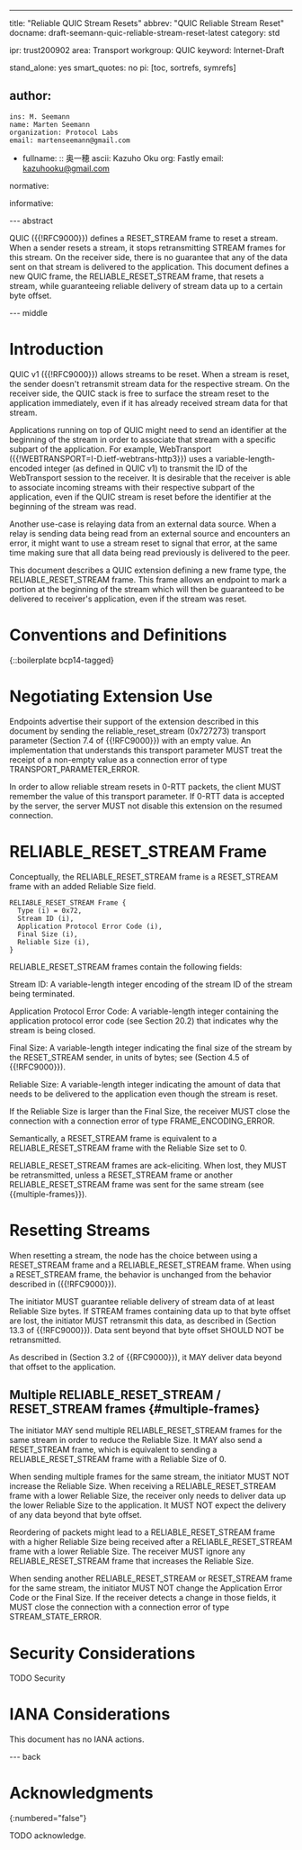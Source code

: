 ---
title: "Reliable QUIC Stream Resets"
abbrev: "QUIC Reliable Stream Reset"
docname: draft-seemann-quic-reliable-stream-reset-latest
category: std

ipr: trust200902
area: Transport
workgroup: QUIC
keyword: Internet-Draft

stand_alone: yes
smart_quotes: no
pi: [toc, sortrefs, symrefs]

author:
 -
    ins: M. Seemann
    name: Marten Seemann
    organization: Protocol Labs
    email: martenseemann@gmail.com
 -
    fullname:
      :: 奥一穂
      ascii: Kazuho Oku
    org: Fastly
    email: kazuhooku@gmail.com

normative:

informative:


--- abstract

QUIC ({{!RFC9000}}) defines a RESET_STREAM frame to reset a stream. When a
sender resets a stream, it stops retransmitting STREAM frames for this stream.
On the receiver side, there is no guarantee that any of the data sent on that
stream is delivered to the application.
This document defines a new QUIC frame, the RELIABLE_RESET_STREAM frame, that
resets a stream, while guaranteeing reliable delivery of stream data up to a
certain byte offset.

--- middle

# Introduction

QUIC v1 ({{!RFC9000}}) allows streams to be reset.  When a stream is
reset, the sender doesn't retransmit stream data for the respective stream.
On the receiver side, the QUIC stack is free to surface the stream reset to the
application immediately, even if it has already received stream data for that
stream.

Applications running on top of QUIC might need to send an identifier at the
beginning of the stream in order to associate that stream with a specific
subpart of the application. For example, WebTransport
({{!WEBTRANSPORT=I-D.ietf-webtrans-http3}}) uses a variable-length-encoded
integer (as defined in QUIC v1) to transmit the ID of the WebTransport session to
the receiver. It is desirable that the receiver is able to associate incoming
streams with their respective subpart of the application, even if the QUIC stream
is reset before the identifier at the beginning of the stream was read.

Another use-case is relaying data from an external data source. When a relay
is sending data being read from an external source and encounters an error, it
might want to use a stream reset to signal that error, at the same time making
sure that all data being read previously is delivered to the peer.

This document describes a QUIC extension defining a new frame type, the
RELIABLE_RESET_STREAM frame. This frame allows an endpoint to mark a portion at
the beginning of the stream which will then be guaranteed to be delivered to
receiver's application, even if the stream was reset.

# Conventions and Definitions

{::boilerplate bcp14-tagged}

# Negotiating Extension Use

Endpoints advertise their support of the extension described in this document by
sending the reliable_reset_stream (0x727273) transport parameter
(Section 7.4 of {{!RFC9000}}) with an empty value. An implementation that
understands this transport parameter MUST treat the receipt of a non-empty
value as a connection error of type TRANSPORT_PARAMETER_ERROR.

In order to allow reliable stream resets in 0-RTT packets, the client MUST
remember the value of this transport parameter.  If 0-RTT data is accepted by
the server, the server MUST not disable this extension on the resumed
connection.

# RELIABLE_RESET_STREAM Frame

Conceptually, the RELIABLE_RESET_STREAM frame is a RESET_STREAM frame with an
added Reliable Size field.

~~~
RELIABLE_RESET_STREAM Frame {
  Type (i) = 0x72,
  Stream ID (i),
  Application Protocol Error Code (i),
  Final Size (i),
  Reliable Size (i),
}
~~~

RELIABLE_RESET_STREAM frames contain the following fields:

Stream ID:  A variable-length integer encoding of the stream ID of
      the stream being terminated.

Application Protocol Error Code:  A variable-length integer
    containing the application protocol error code (see Section 20.2)
    that indicates why the stream is being closed.

Final Size:  A variable-length integer indicating the final size of
    the stream by the RESET_STREAM sender, in units of bytes; see
    (Section 4.5 of {{!RFC9000}}).

Reliable Size:  A variable-length integer indicating the amount of
    data that needs to be delivered to the application even though
    the stream is reset.

If the Reliable Size is larger than the Final Size, the receiver MUST close the
connection with a connection error of type FRAME_ENCODING_ERROR.

Semantically, a RESET_STREAM frame is equivalent to a RELIABLE_RESET_STREAM
frame with the Reliable Size set to 0.

RELIABLE_RESET_STREAM frames are ack-eliciting. When lost, they MUST be
retransmitted, unless a RESET_STREAM frame or another RELIABLE_RESET_STREAM
frame was sent for the same stream (see {{multiple-frames}}).

# Resetting Streams

When resetting a stream, the node has the choice between using a RESET_STREAM
frame and a RELIABLE_RESET_STREAM frame. When using a RESET_STREAM frame, the
behavior is unchanged from the behavior described in ({{!RFC9000}}).

The initiator MUST guarantee reliable delivery of stream data of at least
Reliable Size bytes.  If STREAM frames containing data up to that byte offset
are lost, the initiator MUST retransmit this data,  as described in
(Section 13.3 of {{!RFC9000}}). Data sent beyond that byte offset SHOULD NOT be
retransmitted.

As described in (Section 3.2 of {{RFC9000}}), it MAY deliver data beyond that
offset to the application.

## Multiple RELIABLE_RESET_STREAM / RESET_STREAM frames {#multiple-frames}

The initiator MAY send multiple RELIABLE_RESET_STREAM frames for the same
stream in order to reduce the Reliable Size.  It MAY also send a RESET_STREAM
frame, which is equivalent to sending a RELIABLE_RESET_STREAM frame with a
Reliable Size of 0.

When sending multiple frames for the same stream, the initiator MUST NOT increase
the Reliable Size.  When receiving a RELIABLE_RESET_STREAM frame with a lower
Reliable Size, the receiver only needs to deliver data up the lower Reliable
Size to the application. It MUST NOT expect the delivery of any data beyond that
byte offset.

Reordering of packets might lead to a RELIABLE_RESET_STREAM frame with a higher
Reliable Size being received after a RELIABLE_RESET_STREAM frame with a lower
Reliable Size.  The receiver MUST ignore any RELIABLE_RESET_STREAM frame that
increases the Reliable Size.

When sending another RELIABLE_RESET_STREAM or RESET_STREAM frame for the same
stream, the initiator MUST NOT change the Application Error Code or the Final
Size. If the receiver detects a change in those fields, it MUST close the
connection with a connection error of type STREAM_STATE_ERROR.

# Security Considerations

TODO Security


# IANA Considerations

This document has no IANA actions.



--- back

# Acknowledgments
{:numbered="false"}

TODO acknowledge.
